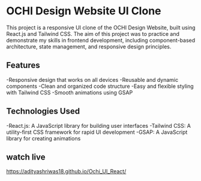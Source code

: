 ﻿# OCHI Design Website UI Clone

This project is a responsive UI clone of the OCHI Design Website, built using React.js and Tailwind CSS. The aim of this project was to practice and demonstrate my skills in frontend development, including component-based architecture, state management, and responsive design principles.

## Features

-Responsive design that works on all devices
-Reusable and dynamic components
-Clean and organized code structure
-Easy and flexible styling with Tailwind CSS
-Smooth animations using GSAP

## Technologies Used

-React.js: A JavaScript library for building user interfaces
-Tailwind CSS: A utility-first CSS framework for rapid UI development
-GSAP: A JavaScript library for creating animations


## watch live

https://adityashriwas18.github.io/Ochi_UI_React/
 
 

